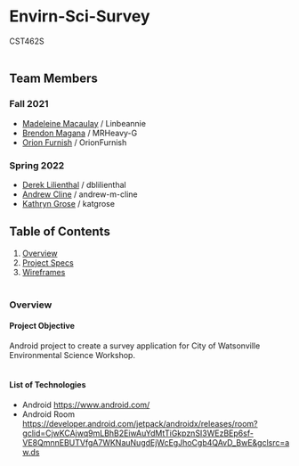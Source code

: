 # Envirn-Sci-Survey
CST462S
<br/><br/>

## Team Members
### Fall 2021
- [Madeleine Macaulay](https://github.com/Linbeannie) / Linbeannie
- [Brendon Magana](https://github.com/MRHeavy-G) / MRHeavy-G
- [Orion Furnish](https://github.com/OrionFurnish) / OrionFurnish

### Spring 2022
- [Derek Lilienthal](https://github.com/dblilienthal) / dblilienthal
- [Andrew Cline](https://github.com/andrew-m-cline) / andrew-m-cline
- [Kathryn Grose](https://github.com/katgrose) / katgrose

## Table of Contents
1. [Overview](#Overview)
2. [Project Specs](#Specs)
3. [Wireframes](#Wireframes)
</br></br>

### Overview
#### Project Objective
Android project to create a survey application for City of Watsonville Environmental Science Workshop.
</br></br>

#### List of Technologies
- Android
https://www.android.com/
- Android Room 
https://developer.android.com/jetpack/androidx/releases/room?gclid=CjwKCAjwq9mLBhB2EiwAuYdMtTiGkpznSI3WEzBEp6sf-VE8QmnnEBUTVfgA7WKNauNugdEjWcEgJhoCgb4QAvD_BwE&gclsrc=aw.ds
